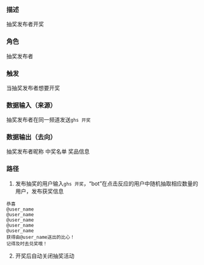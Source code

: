 ### 描述

抽奖发布者开奖

### 角色

抽奖发布者

### 触发

当抽奖发布者想要开奖

### 数据输入（来源）

抽奖发布者在同一频道发送```ghs 开奖```

### 数据输出（去向）

抽奖发布者昵称
中奖名单
奖品信息

### 路径

1. 发布抽奖的用户输入```ghs 开奖```，“bot”在点击反应的用户中随机抽取相应数量的用户，发布获奖信息
```
恭喜 
@user_name
@user_name
@user_name
@user_name
@user_name
获得由@user_name送出的比心！
记得及时去兑奖哦！
```
2. 开奖后自动关闭抽奖活动
